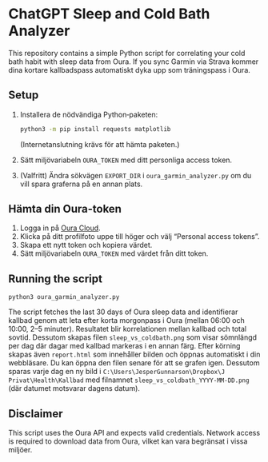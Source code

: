 # ChatGPT Sleep and Cold Bath Analyzer

This repository contains a simple Python script for correlating your cold bath
habit with sleep data from Oura. If you sync Garmin via Strava kommer dina
kortare kallbadspass automatiskt dyka upp som träningspass i Oura.

## Setup
1. Installera de nödvändiga Python‑paketen:
   ```bash
   python3 -m pip install requests matplotlib
   ```
    (Internetanslutning krävs för att hämta paketen.)

2. Sätt miljövariabeln `OURA_TOKEN` med ditt personliga access token.
3. (Valfritt) Ändra sökvägen `EXPORT_DIR` i `oura_garmin_analyzer.py` om du
   vill spara graferna på en annan plats.

## Hämta din Oura-token
1. Logga in på [Oura Cloud](https://cloud.ouraring.com/).
2. Klicka på ditt profilfoto uppe till höger och välj “Personal access tokens”.
3. Skapa ett nytt token och kopiera värdet.
4. Sätt miljövariabeln `OURA_TOKEN` med värdet från ditt token.

## Running the script
```
python3 oura_garmin_analyzer.py
```
The script fetches the last 30 days of Oura sleep data and
identifierar kallbad genom att leta efter korta morgonpass i Oura
(mellan 06:00 och 10:00, 2–5 minuter). Resultatet blir korrelationen
mellan kallbad och total sovtid. Dessutom skapas filen
`sleep_vs_coldbath.png` som visar sömnlängd per dag där dagar med
kallbad markeras i en annan färg.
Efter körning skapas även `report.html` som innehåller bilden och
öppnas automatiskt i din webbläsare. Du kan öppna den filen senare för
att se grafen igen. Dessutom sparas varje dag en ny
bild i `C:\Users\JesperGunnarson\Dropbox\J Privat\Health\Kallbad`
med filnamnet `sleep_vs_coldbath_YYYY-MM-DD.png` (där datumet motsvarar
dagens datum).

## Disclaimer
This script uses the Oura API and expects valid credentials. Network access is
required to download data from Oura, vilket kan vara begränsat i vissa
miljöer.

